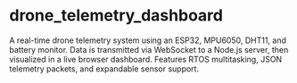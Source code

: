 # drone_telemetry_dashboard
A real-time drone telemetry system using an ESP32, MPU6050, DHT11, and battery monitor. Data is transmitted via WebSocket to a Node.js server, then visualized in a live browser dashboard. Features RTOS multitasking, JSON telemetry packets, and expandable sensor support.
